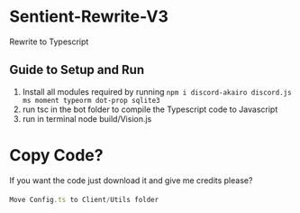 # Sentient-Rewrite-V3
Rewrite to Typescript

## Guide to Setup and Run

1. Install all modules required by running `npm i discord-akairo discord.js ms moment typeorm dot-prop sqlite3`
2. run tsc in the bot folder to compile the Typescript code to Javascript
3. run in terminal node build/Vision.js


# Copy Code?
If you want the code just download it and give me credits please?


#### 
```js
Move Config.ts to Client/Utils folder
```
